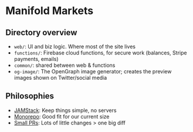 # Manifold Markets

## Directory overview

- `web/`: UI and biz logic. Where most of the site lives
- `functions/`: Firebase cloud functions, for secure work (balances, Stripe payments, emails)
- `common/`: shared between web & functions
- `og-image/`: The OpenGraph image generator; creates the preview images shown on Twitter/social media

## Philosophies

- [JAMStack](https://jamstack.org/): Keep things simple, no servers
- [Monorepo](https://semaphoreci.com/blog/what-is-monorepo): Good fit for our current size
- [Small PRs](https://google.github.io/eng-practices/review/developer/small-cls.html): Lots of little changes > one big diff
